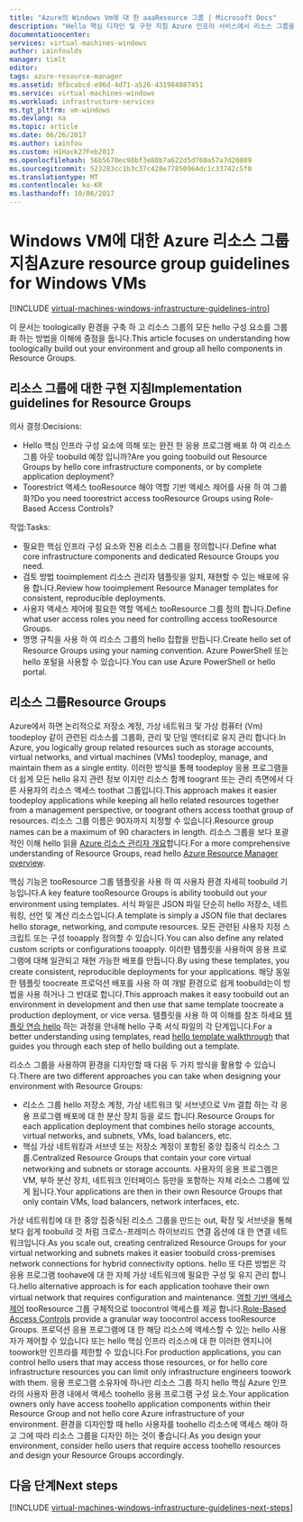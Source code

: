 ```yaml
---
title: "Azure의 Windows Vm에 대 한 aaaResource 그룹 | Microsoft Docs"
description: "Hello 핵심 디자인 및 구현 지침 Azure 인프라 서비스에서 리소스 그룹을 배포 하기 위한 방법을 알아봅니다."
documentationcenter: 
services: virtual-machines-windows
author: iainfoulds
manager: timlt
editor: 
tags: azure-resource-manager
ms.assetid: 0fbcabcd-e96d-4d71-a526-431984887451
ms.service: virtual-machines-windows
ms.workload: infrastructure-services
ms.tgt_pltfrm: vm-windows
ms.devlang: na
ms.topic: article
ms.date: 06/26/2017
ms.author: iainfou
ms.custom: H1Hack27Feb2017
ms.openlocfilehash: 56b5670ec98bf3e80b7a622d5d760a57a7d20809
ms.sourcegitcommit: 523283cc1b3c37c428e77850964dc1c33742c5f0
ms.translationtype: MT
ms.contentlocale: ko-KR
ms.lasthandoff: 10/06/2017
---
```

# <a name="azure-resource-group-guidelines-for-windows-vms"></a><span data-ttu-id="d7be1-103">Windows VM에 대한 Azure 리소스 그룹 지침</span><span class="sxs-lookup"><span data-stu-id="d7be1-103">Azure resource group guidelines for Windows VMs</span></span>

[!INCLUDE [virtual-machines-windows-infrastructure-guidelines-intro](../../../includes/virtual-machines-windows-infrastructure-guidelines-intro.md)]

<span data-ttu-id="d7be1-104">이 문서는 toologically 환경을 구축 하 고 리소스 그룹의 모든 hello 구성 요소를 그룹화 하는 방법을 이해에 중점을 둡니다.</span><span class="sxs-lookup"><span data-stu-id="d7be1-104">This article focuses on understanding how toologically build out your environment and group all hello components in Resource Groups.</span></span>

## <a name="implementation-guidelines-for-resource-groups"></a><span data-ttu-id="d7be1-105">리소스 그룹에 대한 구현 지침</span><span class="sxs-lookup"><span data-stu-id="d7be1-105">Implementation guidelines for Resource Groups</span></span>
<span data-ttu-id="d7be1-106">의사 결정:</span><span class="sxs-lookup"><span data-stu-id="d7be1-106">Decisions:</span></span>

* <span data-ttu-id="d7be1-107">Hello 핵심 인프라 구성 요소에 의해 또는 완전 한 응용 프로그램 배포 하 여 리소스 그룹 아웃 toobuild 예정 입니까?</span><span class="sxs-lookup"><span data-stu-id="d7be1-107">Are you going toobuild out Resource Groups by hello core infrastructure components, or by complete application deployment?</span></span>
* <span data-ttu-id="d7be1-108">Toorestrict 액세스 tooResource 해야 역할 기반 액세스 제어를 사용 하 여 그룹화?</span><span class="sxs-lookup"><span data-stu-id="d7be1-108">Do you need toorestrict access tooResource Groups using Role-Based Access Controls?</span></span>

<span data-ttu-id="d7be1-109">작업:</span><span class="sxs-lookup"><span data-stu-id="d7be1-109">Tasks:</span></span>

* <span data-ttu-id="d7be1-110">필요한 핵심 인프라 구성 요소와 전용 리소스 그룹을 정의합니다.</span><span class="sxs-lookup"><span data-stu-id="d7be1-110">Define what core infrastructure components and dedicated Resource Groups you need.</span></span>
* <span data-ttu-id="d7be1-111">검토 방법 tooimplement 리소스 관리자 템플릿을 일치, 재현할 수 있는 배포에 유용 합니다.</span><span class="sxs-lookup"><span data-stu-id="d7be1-111">Review how tooimplement Resource Manager templates for consistent, reproducible deployments.</span></span>
* <span data-ttu-id="d7be1-112">사용자 액세스 제어에 필요한 역할 액세스 tooResource 그룹 정의 합니다.</span><span class="sxs-lookup"><span data-stu-id="d7be1-112">Define what user access roles you need for controlling access tooResource Groups.</span></span>
* <span data-ttu-id="d7be1-113">명명 규칙을 사용 하 여 리소스 그룹의 hello 집합을 만듭니다.</span><span class="sxs-lookup"><span data-stu-id="d7be1-113">Create hello set of Resource Groups using your naming convention.</span></span> <span data-ttu-id="d7be1-114">Azure PowerShell 또는 hello 포털을 사용할 수 있습니다.</span><span class="sxs-lookup"><span data-stu-id="d7be1-114">You can use Azure PowerShell or hello portal.</span></span>

## <a name="resource-groups"></a><span data-ttu-id="d7be1-115">리소스 그룹</span><span class="sxs-lookup"><span data-stu-id="d7be1-115">Resource Groups</span></span>
<span data-ttu-id="d7be1-116">Azure에서 하면 논리적으로 저장소 계정, 가상 네트워크 및 가상 컴퓨터 (Vm) toodeploy 같이 관련된 리소스를 그룹화, 관리 및 단일 엔터티로 유지 관리 합니다.</span><span class="sxs-lookup"><span data-stu-id="d7be1-116">In Azure, you logically group related resources such as storage accounts, virtual networks, and virtual machines (VMs) toodeploy, manage, and maintain them as a single entity.</span></span> <span data-ttu-id="d7be1-117">이러한 방식을 통해 toodeploy 응용 프로그램을 더 쉽게 모든 hello 유지 관련 정보 이지만 리소스 함께 toogrant 또는 관리 측면에서 다른 사용자의 리소스 액세스 toothat 그룹입니다.</span><span class="sxs-lookup"><span data-stu-id="d7be1-117">This approach makes it easier toodeploy applications while keeping all hello related resources together from a management perspective, or toogrant others access toothat group of resources.</span></span> <span data-ttu-id="d7be1-118">리소스 그룹 이름은 90자까지 지정할 수 있습니다.</span><span class="sxs-lookup"><span data-stu-id="d7be1-118">Resource group names can be a maximum of 90 characters in length.</span></span> <span data-ttu-id="d7be1-119">리소스 그룹을 보다 포괄적인 이해 hello 읽을 [Azure 리소스 관리자 개요](../../azure-resource-manager/resource-group-overview.md)합니다.</span><span class="sxs-lookup"><span data-stu-id="d7be1-119">For a more comprehensive understanding of Resource Groups, read hello [Azure Resource Manager overview](../../azure-resource-manager/resource-group-overview.md).</span></span>

<span data-ttu-id="d7be1-120">핵심 기능은 tooResource 그룹 템플릿을 사용 하 여 사용자 환경 자세히 toobuild 기능입니다.</span><span class="sxs-lookup"><span data-stu-id="d7be1-120">A key feature tooResource Groups is ability toobuild out your environment using templates.</span></span> <span data-ttu-id="d7be1-121">서식 파일은 JSON 파일 단순히 hello 저장소, 네트워킹, 선언 및 계산 리소스입니다.</span><span class="sxs-lookup"><span data-stu-id="d7be1-121">A template is simply a JSON file that declares hello storage, networking, and compute resources.</span></span> <span data-ttu-id="d7be1-122">모든 관련된 사용자 지정 스크립트 또는 구성 tooapply 정의할 수 있습니다.</span><span class="sxs-lookup"><span data-stu-id="d7be1-122">You can also define any related custom scripts or configurations tooapply.</span></span> <span data-ttu-id="d7be1-123">이러한 템플릿을 사용하여 응용 프로그램에 대해 일관되고 재현 가능한 배포를 만듭니다.</span><span class="sxs-lookup"><span data-stu-id="d7be1-123">By using these templates, you create consistent, reproducible deployments for your applications.</span></span> <span data-ttu-id="d7be1-124">해당 동일한 템플릿 toocreate 프로덕션 배포를 사용 하 여 개발 환경으로 쉽게 toobuild는이 방법을 사용 하거나 그 반대로 합니다.</span><span class="sxs-lookup"><span data-stu-id="d7be1-124">This approach makes it easy toobuild out an environment in development and then use that same template toocreate a production deployment, or vice versa.</span></span> <span data-ttu-id="d7be1-125">템플릿을 사용 하 여 이해를 참조 하세요 [템플릿 연습 hello](../../azure-resource-manager/resource-manager-template-walkthrough.md) 하는 과정을 안내해 hello 구축 서식 파일의 각 단계입니다.</span><span class="sxs-lookup"><span data-stu-id="d7be1-125">For a better understanding using templates, read [hello template walkthrough](../../azure-resource-manager/resource-manager-template-walkthrough.md) that guides you through each step of hello building out a template.</span></span>

<span data-ttu-id="d7be1-126">리소스 그룹을 사용하여 환경을 디자인할 때 다음 두 가지 방식을 활용할 수 있습니다.</span><span class="sxs-lookup"><span data-stu-id="d7be1-126">There are two different approaches you can take when designing your environment with Resource Groups:</span></span>

* <span data-ttu-id="d7be1-127">리소스 그룹 hello 저장소 계정, 가상 네트워크 및 서브넷으로 Vm 결합 하는 각 응용 프로그램 배포에 대 한 분산 장치 등을 로드 합니다.</span><span class="sxs-lookup"><span data-stu-id="d7be1-127">Resource Groups for each application deployment that combines hello storage accounts, virtual networks, and subnets, VMs, load balancers, etc.</span></span>
* <span data-ttu-id="d7be1-128">핵심 가상 네트워킹과 서브넷 또는 저장소 계정이 포함된 중앙 집중식 리소스 그룹.</span><span class="sxs-lookup"><span data-stu-id="d7be1-128">Centralized Resource Groups that contain your core virtual networking and subnets or storage accounts.</span></span> <span data-ttu-id="d7be1-129">사용자의 응용 프로그램은 VM, 부하 분산 장치, 네트워크 인터페이스 등만을 포함하는 자체 리소스 그룹에 있게 됩니다.</span><span class="sxs-lookup"><span data-stu-id="d7be1-129">Your applications are then in their own Resource Groups that only contain VMs, load balancers, network interfaces, etc.</span></span>

<span data-ttu-id="d7be1-130">가상 네트워킹에 대 한 중앙 집중식된 리소스 그룹을 만드는 out, 확장 및 서브넷을 통해 보다 쉽게 toobuild 것 처럼 크로스-프레미스 하이브리드 연결 옵션에 대 한 연결 네트워크입니다.</span><span class="sxs-lookup"><span data-stu-id="d7be1-130">As you scale out, creating centralized Resource Groups for your virtual networking and subnets makes it easier toobuild cross-premises network connections for hybrid connectivity options.</span></span> <span data-ttu-id="d7be1-131">hello 또 다른 방법은 각 응용 프로그램 toohave에 대 한 자체 가상 네트워크에 필요한 구성 및 유지 관리 합니다.</span><span class="sxs-lookup"><span data-stu-id="d7be1-131">hello alternative approach is for each application toohave their own virtual network that requires configuration and maintenance.</span></span>  <span data-ttu-id="d7be1-132">[역할 기반 액세스 제어](../../active-directory/role-based-access-control-what-is.md) tooResource 그룹 구체적으로 toocontrol 액세스를 제공 합니다.</span><span class="sxs-lookup"><span data-stu-id="d7be1-132">[Role-Based Access Controls](../../active-directory/role-based-access-control-what-is.md) provide a granular way toocontrol access tooResource Groups.</span></span> <span data-ttu-id="d7be1-133">프로덕션 응용 프로그램에 대 한 해당 리소스에 액세스할 수 있는 hello 사용자가 제어할 수 있습니다 또는 hello 핵심 인프라 리소스에 대 한 이러한 엔지니어 toowork만 인프라를 제한할 수 있습니다.</span><span class="sxs-lookup"><span data-stu-id="d7be1-133">For production applications, you can control hello users that may access those resources, or for hello core infrastructure resources you can limit only infrastructure engineers toowork with them.</span></span> <span data-ttu-id="d7be1-134">응용 프로그램 소유자에 하나만 리소스 그룹 하지 hello 핵심 Azure 인프라의 사용자 환경 내에서 액세스 toohello 응용 프로그램 구성 요소.</span><span class="sxs-lookup"><span data-stu-id="d7be1-134">Your application owners only have access toohello application components within their Resource Group and not hello core Azure infrastructure of your environment.</span></span> <span data-ttu-id="d7be1-135">환경을 디자인할 때 hello 사용자를 toohello 리소스에 액세스 해야 하 고 그에 따라 리소스 그룹을 디자인 하는 것이 좋습니다.</span><span class="sxs-lookup"><span data-stu-id="d7be1-135">As you design your environment, consider hello users that require access toohello resources and design your Resource Groups accordingly.</span></span> 

## <a name="next-steps"></a><span data-ttu-id="d7be1-136">다음 단계</span><span class="sxs-lookup"><span data-stu-id="d7be1-136">Next steps</span></span>
[!INCLUDE [virtual-machines-windows-infrastructure-guidelines-next-steps](../../../includes/virtual-machines-windows-infrastructure-guidelines-next-steps.md)]

